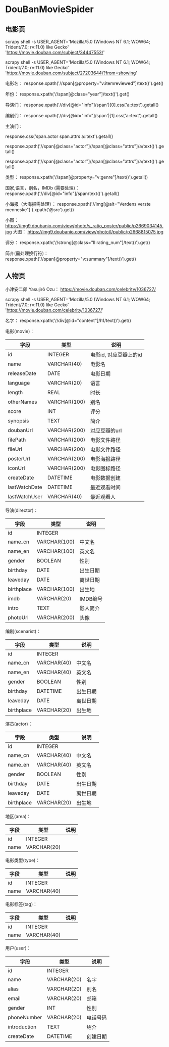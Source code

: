 # DouBanMovieSpider

## 电影页
scrapy shell -s USER_AGENT='Mozilla/5.0 (Windows NT 6.1; WOW64; Trident/7.0; rv:11.0) like Gecko' 'https://movie.douban.com/subject/34447553/'


scrapy shell -s USER_AGENT='Mozilla/5.0 (Windows NT 6.1; WOW64; Trident/7.0; rv:11.0) like Gecko' 'https://movie.douban.com/subject/27203644/?from=showing'

电影名：
response.xpath('//span[@property="v:itemreviewed"]/text()').get()


年份：
response.xpath('//span[@class="year"]/text()').get()

导演们：
response.xpath('//div[@id="info"]/span')[0].css('a::text').getall()


编剧们：
response.xpath('//div[@id="info"]/span')[1].css('a::text').getall()

主演们：

response.css('span.actor span.attrs a::text').getall()

response.xpath('//span[@class="actor"]//span[@class="attrs"]/a/text()').getall()


response.xpath('//span[@class="actor"]//span[@class="attrs"]/a/text()').getall()

类型：
response.xpath('//span[@property="v:genre"]/text()').getall()

国家,语言，别名，IMDb (需要处理)：
response.xpath('//div[@id="info"]/span/text()').getall()


小海报（大海报需处理）：
response.xpath('//img[@alt="Verdens verste menneske"]').xpath('@src').get()


小图：
https://img9.doubanio.com/view/photo/s_ratio_poster/public/p2669034145.jpg
大图：
https://img9.doubanio.com/view/photo/l/public/p2668815075.jpg

评分：
response.xpath('//strong[@class="ll rating_num"]/text()').get()

简介(需处理换行符)：
response.xpath('//span[@property="v:summary"]/text()').get()



## 人物页

小津安二郎 Yasujirô Ozu：
https://movie.douban.com/celebrity/1036727/

scrapy shell -s USER_AGENT='Mozilla/5.0 (Windows NT 6.1; WOW64; Trident/7.0; rv:11.0) like Gecko' 'https://movie.douban.com/celebrity/1036727/'

名字：
response.xpath('//div[@id="content"]/h1/text()').get()


电影(movie)：

|  字段   | 类型  | 说明  |
|  ----  | ---- | ---- |
| id | INTEGER | 电影id, 对应豆瓣上的id |
| name | VARCHAR(40) | 电影名 |
| releaseDate | DATE | 电影日期 |
| language | VARCHAR(20) | 语言 |
| length | REAL | 时长 |
| otherNames | VARCHAR(100) | 别名 |
| score | INT | 评分 |
| synopsis | TEXT | 简介 |
| doubanUrl | VARCHAR(200) | 对应豆瓣的url |
| filePath | VARCHAR(200) | 电影文件路径 |
| fileUrl | VARCHAR(200) | 电影文件路径 |
| posterUrl | VARCHAR(200) | 电影海报路径 |
| iconUrl | VARCHAR(200) | 电影图标路径 |
| createDate | DATETIME | 电影数据创建 |
| lastWatchDate | DATETIME | 最近观看时间 |
| lastWatchUser | VARCHAR(40) | 最近观看人 |

导演(director)：

|  字段   | 类型  | 说明  |
|  ----  | ---- | ---- |
| id | INTEGER |  |
| name_cn | VARCHAR(100) | 中文名 |
| name_en | VARCHAR(100) | 英文名 |
| gender | BOOLEAN | 性别 |
| birthday | DATE | 出生日期 |
| leaveday | DATE | 离世日期 |
| birthplace | VARCHAR(100) | 出生地 |
| imdb | VARCHAR(20) | IMDB编号 |
| intro | TEXT | 影人简介 |
| photoUrl | VARCHAR(200) | 头像 |


编剧(scenarist)：

|  字段   | 类型  | 说明  |
|  ----  | ---- | ---- |
| id | INTEGER |  |
| name_cn | VARCHAR(40) | 中文名 |
| name_en | VARCHAR(40) | 英文名 |
| gender | BOOLEAN | 性别 |
| birthday | DATETIME | 出生日期 |
| leaveday | DATE | 离世日期 |
| birthplace | VARCHAR(20) | 出生地 |

演员(actor)：

|  字段   | 类型  | 说明  |
|  ----  | ---- | ---- |
| id | INTEGER |  |
| name_cn | VARCHAR(40) | 中文名 |
| name_en | VARCHAR(40) | 英文名 |
| gender | BOOLEAN | 性别 |
| birthday | DATE | 出生日期 |
| leaveday | DATE | 离世日期 |
| birthplace | VARCHAR(20) | 出生地 |

地区(area)：
>
|  字段   | 类型  | 说明  |
|  ----  | ---- | ---- |
| id | INTEGER |  |
| name | VARCHAR(20) |  |

电影类型(type)：

|  字段   | 类型  | 说明  |
|  ----  | ---- | ---- |
| id | INTEGER |  |
| name | VARCHAR(40) |  |

电影标签(tag)：

|  字段   | 类型  | 说明  |
|  ----  | ---- | ---- |
| id | INTEGER |  |
| name | VARCHAR(40) |  |

用户(user)：

|  字段   | 类型  | 说明  |
|  ----  | ---- | ---- |
| id | INTEGER |  |
| name | VARCHAR(20) | 名字 |
| alias | VARCHAR(20) | 别名 |
| email | VARCHAR(20) | 邮箱 |
| gender | INT | 性别 |
| phoneNumber | VARCHAR(20) | 电话号码 |
| introduction | TEXT | 绍介 |
| createDate | DATETIME | 创建日期 |